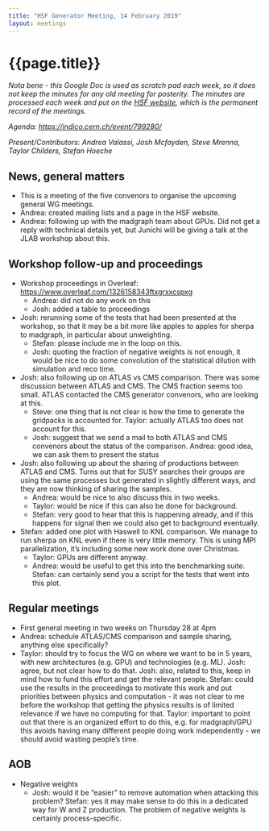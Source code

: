 ```yaml
---
title: "HSF Generator Meeting, 14 February 2019"
layout: meetings
---
```

# {{page.title}}

*Nota bene - this Google Doc is used as scratch pad each week, so it
does not keep the minutes for any old meeting for posterity. The minutes
are processed each week and put on the [<span class="underline">HSF
website</span>](https://hepsoftwarefoundation.org/organization/minutes.html),
which is the permanent record of the meetings.*

*Agenda:
[<span class="underline">https://indico.cern.ch/event/799280/</span>](https://indico.cern.ch/event/799280/)*

*Present/Contributors: Andrea Valassi, Josh Mcfayden, Steve Mrenna,
Taylor Childers, Stefan Hoeche*

## News, general matters
  - This is a meeting of the five convenors to organise the upcoming
    general WG meetings.
  - Andrea: created mailing lists and a page in the HSF website.
  - Andrea: following up with the madgraph team about GPUs. Did not
    get a reply with technical details yet, but Junichi will be giving
    a talk at the JLAB workshop about this.

## Workshop follow-up and proceedings
  - Workshop proceedings in Overleaf:
    [<span class="underline">https://www.overleaf.com/1326158343ftxgrxxcspxg</span>](https://www.overleaf.com/1326158343ftxgrxxcspxg)
      - Andrea: did not do any work on this
      - Josh: added a table to proceedings
  - Josh: rerunning some of the tests that had been presented at the
    workshop, so that it may be a bit more like apples to apples for
    sherpa to madgraph, in particular about unweighting.
      - Stefan: please include me in the loop on this.
      - Josh: quoting the fraction of negative weights is not enough,
        it would be nice to do some convolution of the statistical
        dilution with simulation and reco time.
  - Josh: also following up on ATLAS vs CMS comparison. There was some
    discussion between ATLAS and CMS. The CMS fraction seems too
    small. ATLAS contacted the CMS generator convenors, who are
    looking at this.
      - Steve: one thing that is not clear is how the time to generate
        the gridpacks is accounted for. Taylor: actually ATLAS too
        does not account for this.
      - Josh: suggest that we send a mail to both ATLAS and CMS
        convenors about the status of the comparison. Andrea: good
        idea, we can ask them to present the status
  - Josh: also following up about the sharing of productions between
    ATLAS and CMS. Turns out that for SUSY searches their groups are
    using the same processes but generated in slightly different ways,
    and they are now thinking of sharing the samples.
      - Andrea: would be nice to also discuss this in two weeks.
      - Taylor: would be nice if this can also be done for background.
      - Stefan: very good to hear that this is happening already, and
        if this happens for signal then we could also get to
        background eventually.
  - Stefan: added one plot with Haswell to KNL comparison. We manage
    to run sherpa on KNL even if there is very little memory. This is
    using MPI parallelization, it’s including some new work done over
    Christmas.
      - Taylor: GPUs are different anyway.
      - Andrea: would be useful to get this into the benchmarking
        suite. Stefan: can certainly send you a script for the tests
        that went into this plot.

## Regular meetings
  - First general meeting in two weeks on Thursday 28 at 4pm
  - Andrea: schedule ATLAS/CMS comparison and sample sharing, anything
    else specifically?
  - Taylor: should try to focus the WG on where we want to be in 5
    years, with new architectures (e.g. GPU) and technologies (e.g.
    ML). Josh: agree, but not clear how to do that. Josh: also,
    related to this, keep in mind how to fund this effort and get the
    relevant people. Stefan: could use the results in the proceedings
    to motivate this work and put priorities between physics and
    computation - it was not clear to me before the workshop that
    getting the physics results is of limited relevance if we have no
    computing for that. Taylor: important to point out that there is
    an organized effort to do this, e.g. for madgraph/GPU this avoids
    having many different people doing work independently - we should
    avoid wasting people’s time.

## AOB
  - Negative weights
      - Josh: would it be “easier” to remove automation when attacking
        this problem? Stefan: yes it may make sense to do this in a
        dedicated way for W and Z production. The problem of negative
        weights is certainly process-specific.
